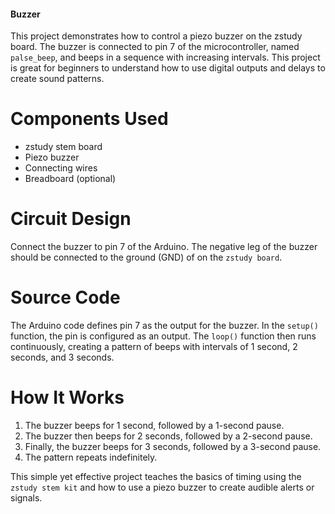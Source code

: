  #### Buzzer 

This project demonstrates how to control a piezo buzzer on the zstudy board. The buzzer is connected to pin 7 of the microcontroller, named `palse_beep`, and beeps in a sequence with increasing intervals. 
This project is great for beginners to understand how to use digital outputs and delays to create sound patterns.

# Components Used

- zstudy stem board
- Piezo buzzer
- Connecting wires
- Breadboard (optional)

# Circuit Design

Connect the buzzer to pin 7 of the Arduino. The negative leg of the buzzer should be connected to the ground (GND) of on the `zstudy board`.

# Source Code 

The Arduino code defines pin 7 as the output for the buzzer. In the `setup()` function, the pin is configured as an output. The `loop()` function then runs continuously, creating a pattern of beeps with intervals of 1 second, 2 seconds, and 3 seconds.

# How It Works

1. The buzzer beeps for 1 second, followed by a 1-second pause.
2. The buzzer then beeps for 2 seconds, followed by a 2-second pause.
3. Finally, the buzzer beeps for 3 seconds, followed by a 3-second pause.
4. The pattern repeats indefinitely.

This simple yet effective project teaches the basics of timing using the `zstudy stem kit`  and how to use a piezo buzzer to create audible alerts or signals.
